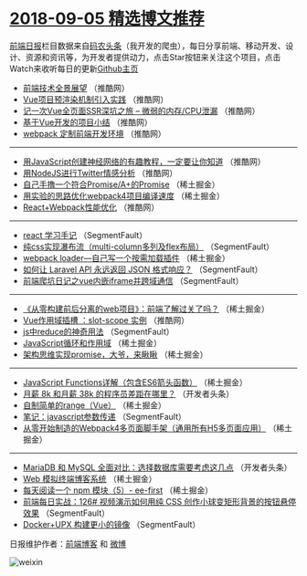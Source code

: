 # [2018-09-05 精选博文推荐](https://toutiao.qdkfweb.cn/date/2018/09/05)

[前端日报](https://qdkfweb.cn/c/news)栏目数据来自[码农头条](https://toutiao.qdkfweb.cn/)（我开发的爬虫），每日分享前端、移动开发、设计、资源和资讯等，为开发者提供动力，点击Star按钮来关注这个项目，点击Watch来收听每日的更新[Github主页](https://github.com/kujian/frontendDaily)
* [前端技术全景展望](https://toutiao.qdkfweb.cn/85305.html) （推酷网）
* [Vue项目预渲染机制引入实践](https://toutiao.qdkfweb.cn/85312.html) （推酷网）
* [记一次Vue全页面SSR深坑之旅 &#8211; 微弱的内存/CPU泄漏](https://toutiao.qdkfweb.cn/85309.html) （推酷网）
* [基于Vue开发的项目小结](https://toutiao.qdkfweb.cn/85304.html) （推酷网）
* [webpack 定制前端开发环境](https://toutiao.qdkfweb.cn/85299.html) （推酷网）

***
* [用JavaScript创建神经网络的有趣教程，一定要让你知道](https://toutiao.qdkfweb.cn/85300.html) （推酷网）
* [用NodeJS进行Twitter情感分析](https://toutiao.qdkfweb.cn/85306.html) （推酷网）
* [自己手撸一个符合Promise/A+的Promise](https://toutiao.qdkfweb.cn/85242.html) （稀土掘金）
* [用实验的思路优化webpack4项目编译速度](https://toutiao.qdkfweb.cn/85243.html) （稀土掘金）
* [React+Webpack性能优化](https://toutiao.qdkfweb.cn/85310.html) （推酷网）

***
* [react 学习手记](https://toutiao.qdkfweb.cn/85222.html) （SegmentFault）
* [纯css实现瀑布流（multi-column多列及flex布局）](https://toutiao.qdkfweb.cn/85223.html) （SegmentFault）
* [webpack loader—自己写一个按需加载插件](https://toutiao.qdkfweb.cn/85236.html) （稀土掘金）
* [如何让 Laravel API 永远返回 JSON 格式响应？](https://toutiao.qdkfweb.cn/85224.html) （SegmentFault）
* [前端爬坑日记之vue内嵌iframe并跨域通信](https://toutiao.qdkfweb.cn/85225.html) （SegmentFault）

***
* [《从零构建前后分离的web项目》：前端了解过关了吗？](https://toutiao.qdkfweb.cn/85234.html) （稀土掘金）
* [Vue作用域插槽 ：slot-scope 实例](https://toutiao.qdkfweb.cn/85307.html) （推酷网）
* [js中reduce的神奇用法](https://toutiao.qdkfweb.cn/85216.html) （SegmentFault）
* [JavaScript循环和作用域](https://toutiao.qdkfweb.cn/85229.html) （稀土掘金）
* [架构思维实现promise，大爷，来瞅瞅](https://toutiao.qdkfweb.cn/85244.html) （稀土掘金）

***
* [JavaScript Functions详解（包含ES6箭头函数）](https://toutiao.qdkfweb.cn/85230.html) （稀土掘金）
* [月薪 8k 和月薪 38k 的程序员差距在哪里？](https://toutiao.qdkfweb.cn/85260.html) （开发者头条）
* [自制简单的range（Vue）](https://toutiao.qdkfweb.cn/85238.html) （稀土掘金）
* [笔记：javascript参数传递](https://toutiao.qdkfweb.cn/85226.html) （SegmentFault）
* [从零开始制造的Webpack4多页面脚手架（通用所有H5多页面应用）](https://toutiao.qdkfweb.cn/85239.html) （稀土掘金）

***
* [MariaDB 和 MySQL 全面对比：选择数据库需要考虑这几点](https://toutiao.qdkfweb.cn/85263.html) （开发者头条）
* [Web 模拟终端博客系统](https://toutiao.qdkfweb.cn/85240.html) （稀土掘金）
* [每天阅读一个 npm 模块（5）- ee-first](https://toutiao.qdkfweb.cn/85241.html) （稀土掘金）
* [前端每日实战：126# 视频演示如何用纯 CSS 创作小球变矩形背景的按钮悬停效果](https://toutiao.qdkfweb.cn/85220.html) （SegmentFault）
* [Docker+UPX 构建更小的镜像](https://toutiao.qdkfweb.cn/85221.html) （SegmentFault）

日报维护作者：[前端博客](https://qdkfweb.cn/) 和 [微博](https://qdkfweb.cn/go/weibo)

![weixin](https://user-images.githubusercontent.com/3055447/38468989-651132ac-3b80-11e8-8e6b-15122322a9d7.png)